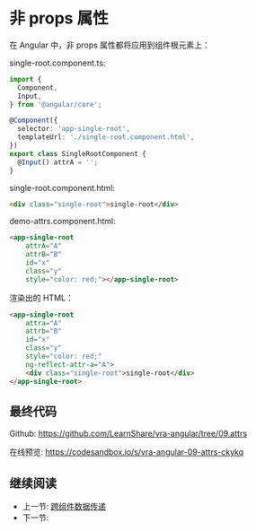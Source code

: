 # 非 props 属性

在 Angular 中，非 props 属性都将应用到组件根元素上：

single-root.component.ts:

```ts
import {
  Component,
  Input,
} from '@angular/core';

@Component({
  selector: 'app-single-root',
  templateUrl: './single-root.component.html',
})
export class SingleRootComponent {
  @Input() attrA = '';
}
```

single-root.component.html:

```html
<div class="single-root">single-root</div>
```

demo-attrs.component.html:

```html
<app-single-root
    attrA="A"
    attrB="B"
    id="x"
    class="y"
    style="color: red;"></app-single-root>
```

渲染出的 HTML：

```html
<app-single-root
    attra="A"
    attrb="B"
    id="x"
    class="y"
    style="color: red;"
    ng-reflect-attr-a="A">
    <div class="single-root">single-root</div>
</app-single-root>
```

## 最终代码

Github: <https://github.com/LearnShare/vra-angular/tree/09.attrs>

在线预览: <https://codesandbox.io/s/vra-angular-09-attrs-ckykq>

## 继续阅读

+ 上一节: [跨组件数据传递](../readme.md)
+ 下一节:
